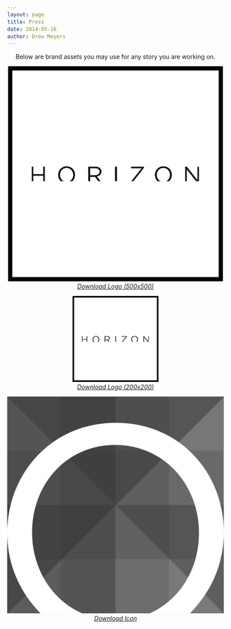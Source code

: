 ```yaml
---
layout: page
title: Press
date: 2014-05-16
author: Drew Meyers
---
```

<p align="center">Below are brand assets you may use for any story you are working on.</p>

<p align="center"><img src="/press/assets/horizon-logo.png">
<br><a href="/press/assets/horizon-logo.png"><em>Download Logo (500x500)</em></a></p>

<p align="center"><img src="/press/assets/horizon-logo200x200.png">
<br><a href="/press/assets/horizon-logo200x200.png"><em>Download Logo (200x200)</em></a></p>

<p align="center"><img src="/press/assets/horizon-icon.png">
<br><a href="/press/assets/horizon-icon.png"><em>Download Icon</em></a></p>